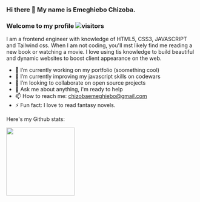 ### Hi there 👋 My name is Emeghiebo Chizoba.


### Welcome to my profile ![visitors](https://visitor-badge.glitch.me/badge?page_id=page.id)
I am a frontend engineer with knowledge of HTML5, CSS3, JAVASCRIPT and Tailwind css. When I am not coding, you'll mst likely find me reading a new book or watching a movie.
I love using tis knowledge to build beautiful and dynamic websites to boost client appearance on the web.

- 🔭 I’m currently working on my portfolio (soomething cool)
- 🌱 I’m currently improving my javascript skills on codewars
- 👯 I’m looking to collaborate on open source projects
- 💬 Ask me about anything, i'm ready to help
- 📫 How to reach me: chizobaemeghiebo@gmail.com
- ⚡ Fun fact: I love to read fantasy novels.
 

Here's my Github stats:

<img height="180em" src="https://github-readme-stats.vercel.app/api?username=chizoba-009&show_icons=true&hide_border=true&&count_private=true&include_all_commits=true" />
